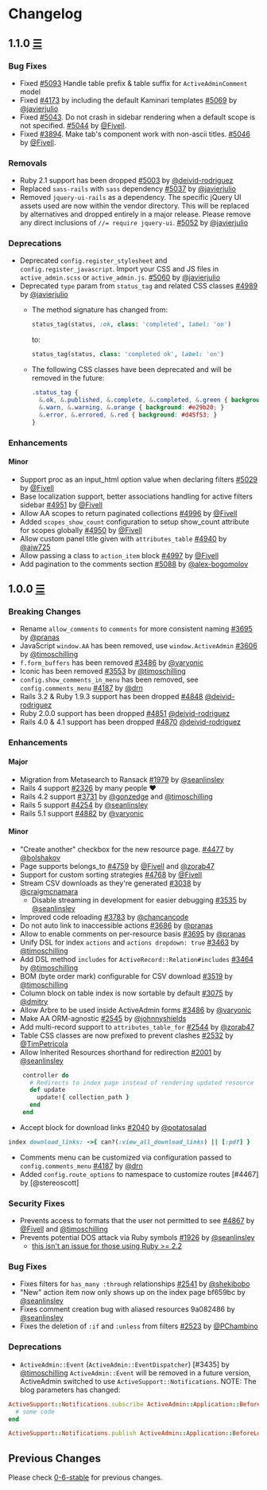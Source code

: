 # Changelog

## 1.1.0 [☰](https://github.com/activeadmin/activeadmin/compare/v1.0.0...v1.1.0)

### Bug Fixes

* Fixed [#5093] Handle table prefix & table suffix for `ActiveAdminComment` model
* Fixed [#4173] by including the default Kaminari templates [#5069] by [@javierjulio]
* Fixed [#5043]. Do not crash in sidebar rendering when a default scope is not
  specified. [#5044] by [@Fivell].
* Fixed [#3894]. Make tab's component work with non-ascii titles. [#5046] by
  [@Fivell].

### Removals

* Ruby 2.1 support has been dropped [#5003] by [@deivid-rodriguez]
* Replaced `sass-rails` with `sass` dependency [#5037] by [@javierjulio]
* Removed `jquery-ui-rails` as a dependency. The specific jQuery UI assets used
  are now within the vendor directory. This will be replaced by alternatives and
  dropped entirely in a major release. Please remove any direct inclusions
  of `//= require jquery-ui`. [#5052] by [@javierjulio]

### Deprecations

* Deprecated `config.register_stylesheet` and `config.register_javascript`. Import
  your CSS and JS files in `active_admin.scss` or `active_admin.js`. [#5060] by [@javierjulio]
* Deprecated `type` param from `status_tag` and related CSS classes [#4989] by [@javierjulio]
  * The method signature has changed from:

    ```ruby
    status_tag(status, :ok, class: 'completed', label: 'on')
    ```

    to:

    ```ruby
    status_tag(status, class: 'completed ok', label: 'on')
    ```

  * The following CSS classes have been deprecated and will be removed in the future:

    ```css
    .status_tag {
      &.ok, &.published, &.complete, &.completed, &.green { background: #8daa92; }
      &.warn, &.warning, &.orange { background: #e29b20; }
      &.error, &.errored, &.red { background: #d45f53; }
    }
    ```

### Enhancements

#### Minor

* Support proc as an input_html option value when declaring filters [#5029] by [@Fivell]
* Base localization support, better associations handling for active filters sidebar [#4951] by [@Fivell]
* Allow AA scopes to return paginated collections [#4996] by [@Fivell]
* Added `scopes_show_count` configuration to  setup show_count attribute for scopes globally [#4950] by [@Fivell]
* Allow custom panel title given with `attributes_table` [#4940] by [@ajw725]
* Allow passing a class to `action_item` block [#4997] by [@Fivell]
* Add pagination to the comments section [#5088] by [@alex-bogomolov]

## 1.0.0 [☰](https://github.com/activeadmin/activeadmin/compare/v0.6.3...master)

### Breaking Changes

* Rename `allow_comments` to `comments` for more consistent naming [#3695] by [@pranas]
* JavaScript `window.AA` has been removed, use `window.ActiveAdmin` [#3606] by [@timoschilling]
* `f.form_buffers` has been removed [#3486] by [@varyonic]
* Iconic has been removed [#3553] by [@timoschilling]
* `config.show_comments_in_menu` has been removed, see `config.comments_menu` [#4187] by [@drn]
* Rails 3.2 & Ruby 1.9.3 support has been dropped [#4848] [@deivid-rodriguez]
* Ruby 2.0.0 support has been dropped [#4851] [@deivid-rodriguez]
* Rails 4.0 & 4.1 support has been dropped [#4870] [@deivid-rodriguez]

### Enhancements

#### Major

* Migration from Metasearch to Ransack [#1979] by [@seanlinsley]
* Rails 4 support [#2326] by many people :heart:
* Rails 4.2 support [#3731] by [@gonzedge] and [@timoschilling]
* Rails 5 support [#4254] by [@seanlinsley]
* Rails 5.1 support [#4882] by [@varyonic]

#### Minor

* "Create another" checkbox for the new resource page. [#4477] by [@bolshakov]
* Page supports belongs_to [#4759] by [@Fivell] and [@zorab47]
* Support for custom sorting strategies [#4768] by [@Fivell]
* Stream CSV downloads as they're generated [#3038] by [@craigmcnamara]
  * Disable streaming in development for easier debugging [#3535] by [@seanlinsley]
* Improved code reloading [#3783] by [@chancancode]
* Do not auto link to inaccessible actions [#3686] by [@pranas]
* Allow to enable comments on per-resource basis [#3695] by [@pranas]
* Unify DSL for index `actions` and `actions dropdown: true` [#3463] by [@timoschilling]
* Add DSL method `includes` for `ActiveRecord::Relation#includes` [#3464] by [@timoschilling]
* BOM (byte order mark) configurable for CSV download [#3519] by [@timoschilling]
* Column block on table index is now sortable by default [#3075] by [@dmitry]
* Allow Arbre to be used inside ActiveAdmin forms [#3486] by [@varyonic]
* Make AA ORM-agnostic [#2545] by [@johnnyshields]
* Add multi-record support to `attributes_table_for` [#2544] by [@zorab47]
* Table CSS classes are now prefixed to prevent clashes [#2532] by [@TimPetricola]
* Allow Inherited Resources shorthand for redirection [#2001] by [@seanlinsley]

```ruby
    controller do
      # Redirects to index page instead of rendering updated resource
      def update
        update!{ collection_path }
      end
    end
```

* Accept block for download links [#2040] by [@potatosalad]

```ruby
index download_links: ->{ can?(:view_all_download_links) || [:pdf] }
```

* Comments menu can be customized via configuration passed to `config.comments_menu` [#4187] by [@drn]
* Added `config.route_options` to namespace to customize routes [#4467] by [@stereoscott]

### Security Fixes

* Prevents access to formats that the user not permitted to see [#4867] by [@Fivell] and [@timoschilling]
* Prevents potential DOS attack via Ruby symbols [#1926] by [@seanlinsley]
  * [this isn't an issue for those using Ruby >= 2.2](http://rubykaigi.org/2014/presentation/S-NarihiroNakamura)

### Bug Fixes

* Fixes filters for `has_many :through` relationships [#2541] by [@shekibobo]
* "New" action item now only shows up on the index page bf659bc by [@seanlinsley]
* Fixes comment creation bug with aliased resources 9a082486 by [@seanlinsley]
* Fixes the deletion of `:if` and `:unless` from filters [#2523] by [@PChambino]

### Deprecations

* `ActiveAdmin::Event` (`ActiveAdmin::EventDispatcher`) [#3435] by [@timoschilling]
  `ActiveAdmin::Event` will be removed in a future version, ActiveAdmin switched
  to use `ActiveSupport::Notifications`.
  NOTE: The blog parameters has changed:

```ruby
ActiveSupport::Notifications.subscribe ActiveAdmin::Application::BeforeLoadEvent do |event, *args|
  # some code
end

ActiveSupport::Notifications.publish ActiveAdmin::Application::BeforeLoadEvent, "some data"
```

## Previous Changes

Please check [0-6-stable](https://github.com/activeadmin/activeadmin/blob/0-6-stable/CHANGELOG.md) for previous changes.

[#1926]: https://github.com/activeadmin/activeadmin/issues/1926
[#1979]: https://github.com/activeadmin/activeadmin/issues/1979
[#2001]: https://github.com/activeadmin/activeadmin/issues/2001
[#2040]: https://github.com/activeadmin/activeadmin/issues/2040
[#2326]: https://github.com/activeadmin/activeadmin/issues/2326
[#2523]: https://github.com/activeadmin/activeadmin/issues/2523
[#2532]: https://github.com/activeadmin/activeadmin/issues/2532
[#2541]: https://github.com/activeadmin/activeadmin/issues/2541
[#2544]: https://github.com/activeadmin/activeadmin/issues/2544
[#2545]: https://github.com/activeadmin/activeadmin/issues/2545
[#3038]: https://github.com/activeadmin/activeadmin/issues/3038
[#3075]: https://github.com/activeadmin/activeadmin/issues/3075
[#3463]: https://github.com/activeadmin/activeadmin/issues/3463
[#3464]: https://github.com/activeadmin/activeadmin/issues/3464
[#3486]: https://github.com/activeadmin/activeadmin/issues/3486
[#3519]: https://github.com/activeadmin/activeadmin/issues/3519
[#3535]: https://github.com/activeadmin/activeadmin/issues/3535
[#3553]: https://github.com/activeadmin/activeadmin/issues/3553
[#3606]: https://github.com/activeadmin/activeadmin/issues/3606
[#3686]: https://github.com/activeadmin/activeadmin/issues/3686
[#3695]: https://github.com/activeadmin/activeadmin/issues/3695
[#3731]: https://github.com/activeadmin/activeadmin/issues/3731
[#3783]: https://github.com/activeadmin/activeadmin/issues/3783
[#3894]: https://github.com/activeadmin/activeadmin/issues/3894
[#4187]: https://github.com/activeadmin/activeadmin/issues/4187
[#4173]: https://github.com/activeadmin/activeadmin/issues/4173
[#4254]: https://github.com/activeadmin/activeadmin/issues/4254
[#5043]: https://github.com/activeadmin/activeadmin/issues/5043

[#4477]: https://github.com/activeadmin/activeadmin/pull/4477
[#4759]: https://github.com/activeadmin/activeadmin/pull/4759
[#4768]: https://github.com/activeadmin/activeadmin/pull/4768
[#4848]: https://github.com/activeadmin/activeadmin/pull/4848
[#4851]: https://github.com/activeadmin/activeadmin/pull/4851
[#4867]: https://github.com/activeadmin/activeadmin/pull/4867
[#4870]: https://github.com/activeadmin/activeadmin/pull/4870
[#4882]: https://github.com/activeadmin/activeadmin/pull/4882
[#4940]: https://github.com/activeadmin/activeadmin/pull/4940
[#4950]: https://github.com/activeadmin/activeadmin/pull/4950
[#4951]: https://github.com/activeadmin/activeadmin/pull/4951
[#4989]: https://github.com/activeadmin/activeadmin/pull/4989
[#4996]: https://github.com/activeadmin/activeadmin/pull/4996
[#4997]: https://github.com/activeadmin/activeadmin/pull/4997
[#5029]: https://github.com/activeadmin/activeadmin/pull/5029
[#5003]: https://github.com/activeadmin/activeadmin/pull/5003
[#5037]: https://github.com/activeadmin/activeadmin/pull/5037
[#5044]: https://github.com/activeadmin/activeadmin/pull/5044
[#5046]: https://github.com/activeadmin/activeadmin/pull/5046
[#5052]: https://github.com/activeadmin/activeadmin/pull/5052
[#5060]: https://github.com/activeadmin/activeadmin/pull/5060
[#5069]: https://github.com/activeadmin/activeadmin/pull/5069
[#5088]: https://github.com/activeadmin/activeadmin/pull/5088
[#5093]: https://github.com/activeadmin/activeadmin/pull/5093

[@ajw725]: https://github.com/ajw725
[@bolshakov]: https://github.com/bolshakov
[@chancancode]: https://github.com/chancancode
[@craigmcnamara]: https://github.com/craigmcnamara
[@deivid-rodriguez]: https://github.com/deivid-rodriguez
[@dmitry]: https://github.com/dmitry
[@drn]: https://github.com/drn
[@Fivell]: https://github.com/Fivell
[@gonzedge]: https://github.com/gonzedge
[@javierjulio]: https://github.com/javierjulio
[@johnnyshields]: https://github.com/johnnyshields
[@PChambino]: https://github.com/PChambino
[@potatosalad]: https://github.com/potatosalad
[@pranas]: https://github.com/pranas
[@seanlinsley]: https://github.com/seanlinsley
[@shekibobo]: https://github.com/shekibobo
[@timoschilling]: https://github.com/timoschilling
[@TimPetricola]: https://github.com/TimPetricola
[@varyonic]: https://github.com/varyonic
[@zorab47]: https://github.com/zorab47
[@alex-bogomolov]: https://github.com/alex-bogomolov
